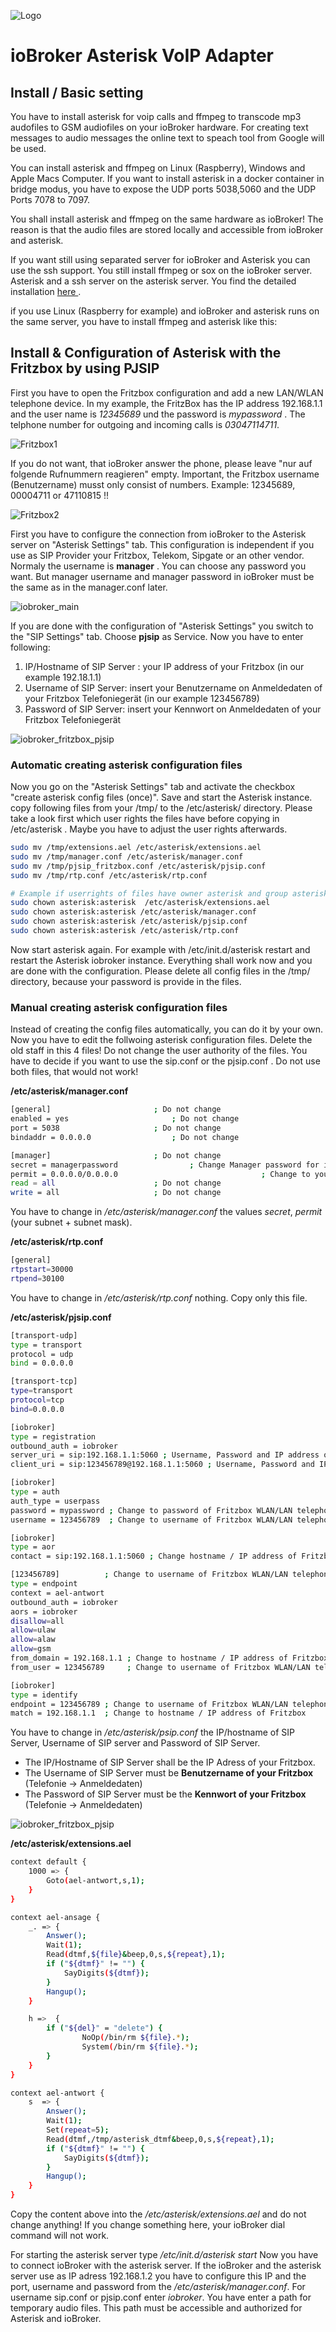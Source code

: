 ![Logo](../admin/asterisk.png)

# ioBroker Asterisk VoIP Adapter

## Install / Basic setting

You have to install asterisk for voip calls and ffmpeg to transcode mp3 audofiles to GSM audiofiles on your ioBroker hardware. For creating text messages to audio messages the online text to speach tool from Google will be used.

You can install asterisk and ffmpeg on Linux (Raspberry), Windows and Apple Macs Computer. If you want to install asterisk in a docker container in bridge modus, you have to expose the UDP ports 5038,5060 and the UDP Ports 7078 to 7097.

You shall install asterisk and ffmpeg on the same hardware as ioBroker! The reason is that the audio files are stored locally and accessible from ioBroker and asterisk.

If you want still using separated server for ioBroker and Asterisk you can use the ssh support. You still install ffmpeg or sox on the ioBroker server. Asterisk and a ssh server on the asterisk server. You find the detailed installation [here ](SSH.md).

if you use Linux (Raspberry for example) and ioBroker and asterisk runs on the same server, you have to install ffmpeg and asterisk like this:

## Install & Configuration of Asterisk with the Fritzbox by using PJSIP

First you have to open the Fritzbox configuration and add a new LAN/WLAN telephone device. In my example, the FritzBox has the IP address 192.168.1.1 and the user name is _12345689_ und the password is _mypassword_ . The telphone number for outgoing and incoming calls is _03047114711_.

![Fritzbox1](fritzbox1.png)

If you do not want, that ioBroker answer the phone, please leave "nur auf folgende Rufnummern reagieren" empty. Important, the Fritzbox username (Benutzername) musst only consist of numbers. Example: 12345689, 00004711 or 47110815 !!

![Fritzbox2](fritzbox2.png)

First you have to configure the connection from ioBroker to the Asterisk server on "Asterisk Settings" tab.
This configuration is independent if you use as SIP Provider your Fritzbox, Telekom, Sipgate or an other vendor. Normaly the username is **manager** . You can choose any password you want. But manager username and manager password in ioBroker must be the same as in the manager.conf later.

![iobroker_main](iobroker_main.png)

If you are done with the configuration of "Asterisk Settings" you switch to the "SIP Settings" tab. Choose **pjsip** as Service. Now you have to enter following:

1. IP/Hostname of SIP Server : your IP address of your Fritzbox (in our example 192.18.1.1)
2. Username of SIP Server: insert your Benutzername on Anmeldedaten of your Fritzbox Telefoniegerät (in our example 123456789)
3. Password of SIP Server: insert your Kennwort on Anmeldedaten of your Fritzbox Telefoniegerät

![iobroker_fritzbox_pjsip](iobroker_fritzbox_pjsip.png)

### Automatic creating asterisk configuration files

Now you go on the "Asterisk Settings" tab and activate the checkbox "create asterisk config files (once)". Save and start the Asterisk instance.
copy following files from your /tmp/ to the /etc/asterisk/ directory. Please take a look first which user rights the files have before copying in /etc/asterisk . Maybe you have to adjust the user rights afterwards.

```sh
sudo mv /tmp/extensions.ael /etc/asterisk/extensions.ael
sudo mv /tmp/manager.conf /etc/asterisk/manager.conf
sudo mv /tmp/pjsip_fritzbox.conf /etc/asterisk/pjsip.conf
sudo mv /tmp/rtp.conf /etc/asterisk/rtp.conf

# Example if userrights of files have owner asterisk and group asterisk
sudo chown asterisk:asterisk  /etc/asterisk/extensions.ael
sudo chown asterisk:asterisk /etc/asterisk/manager.conf
sudo chown asterisk:asterisk /etc/asterisk/pjsip.conf
sudo chown asterisk:asterisk /etc/asterisk/rtp.conf
```

Now start asterisk again. For example with /etc/init.d/asterisk restart and restart the Asterisk iobroker instance.
Everything shall work now and you are done with the configuration.
Please delete all config files in the /tmp/ directory, because your password is provide in the files.

### Manual creating asterisk configuration files

Instead of creating the config files automatically, you can do it by your own.
Now you have to edit the follwoing asterisk configuration files. Delete the old staff in this 4 files! Do not change the user authority of the files. You have to decide if you want to use the sip.conf or the pjsip.conf . Do not use both files, that would not work!

**/etc/asterisk/manager.conf**

```sh
[general]						; Do not change
enabled = yes						; Do not change
port = 5038						; Do not change
bindaddr = 0.0.0.0					; Do not change

[manager]						; Do not change
secret = managerpassword				; Change Manager password for ioBroker asterisk adapter
permit = 0.0.0.0/0.0.0.0                                ; Change to your subnet and netmask if you like
read = all						; Do not change
write = all						; Do not change
```

You have to change in _/etc/asterisk/manager.conf_ the values _secret_, _permit_ (your subnet + subnet mask).

**/etc/asterisk/rtp.conf**

```sh
[general]
rtpstart=30000
rtpend=30100
```

You have to change in _/etc/asterisk/rtp.conf_ nothing. Copy only this file.

**/etc/asterisk/pjsip.conf**

```sh
[transport-udp]
type = transport
protocol = udp
bind = 0.0.0.0

[transport-tcp]
type=transport
protocol=tcp
bind=0.0.0.0

[iobroker]
type = registration
outbound_auth = iobroker
server_uri = sip:192.168.1.1:5060 ; Username, Password and IP address of Fritzbox WLAN/LAN telephone
client_uri = sip:123456789@192.168.1.1:5060 ; Username, Password and IP address of Fritzbox WLAN/LAN telephone

[iobroker]
type = auth
auth_type = userpass
password = mypassword ; Change to password of Fritzbox WLAN/LAN telephone
username = 123456789  ; Change to username of Fritzbox WLAN/LAN telephone

[iobroker]
type = aor
contact = sip:192.168.1.1:5060 ; Change hostname / IP address of Fritzbox

[123456789]			 ; Change to username of Fritzbox WLAN/LAN telephone
type = endpoint
context = ael-antwort
outbound_auth = iobroker
aors = iobroker
disallow=all
allow=ulaw
allow=alaw
allow=gsm
from_domain = 192.168.1.1 ; Change to hostname / IP address of Fritzbox
from_user = 123456789     ; Change to username of Fritzbox WLAN/LAN telephone

[iobroker]
type = identify
endpoint = 123456789 ; Change to username of Fritzbox WLAN/LAN telephone
match = 192.168.1.1  ; Change to hostname / IP address of Fritzbox
```

You have to change in _/etc/asterisk/psip.conf_ the IP/hostname of SIP Server, Username of SIP server and Password of SIP Server.

- The IP/Hostname of SIP Server shall be the IP Adress of your Fritzbox.
- The Username of SIP Server must be **Benutzername of your Fritzbox** (Telefonie -> Anmeldedaten)
- The Password of SIP Server must be the **Kennwort of your Fritzbox** (Telefonie -> Anmeldedaten)

![iobroker_fritzbox_pjsip](iobroker_fritzbox_pjsip.png)

**/etc/asterisk/extensions.ael**

```sh
context default {
  	1000 => {
        Goto(ael-antwort,s,1);
  	}
}

context ael-ansage {
	_. => {
        Answer();
        Wait(1);
		Read(dtmf,${file}&beep,0,s,${repeat},1);
		if ("${dtmf}" != "") {
			SayDigits(${dtmf});
		}
		Hangup();
    }

	h =>  {
    	if ("${del}" = "delete") {
				NoOp(/bin/rm ${file}.*);
                System(/bin/rm ${file}.*);
		}
	}
}

context ael-antwort {
	s  => {
		Answer();
		Wait(1);
		Set(repeat=5);
		Read(dtmf,/tmp/asterisk_dtmf&beep,0,s,${repeat},1);
		if ("${dtmf}" != "") {
			SayDigits(${dtmf});
		}
    	Hangup();
	}
}
```

Copy the content above into the _/etc/asterisk/extensions.ael_ and do not change anything! If you change something here, your ioBroker dial command will not work.

For starting the asterisk server type _/etc/init.d/asterisk start_
Now you have to connect ioBroker with the asterisk server. If the ioBroker and the asterisk server use as IP adress 192.168.1.2 you have to configure this IP and the port, username and password from the _/etc/asterisk/manager.conf_. For username sip.conf or pjsip.conf enter _iobroker_. You have enter a path for temporary audio files. This path must be accessible and authorized for Asterisk and ioBroker.
